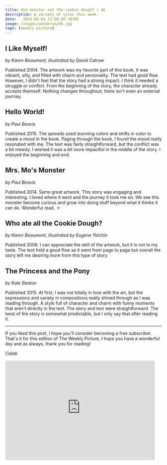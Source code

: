 ```yaml
---
title: did monster eat the cookie dough? | 46
description: A variety of syles this week.
date:   2024-06-04 13:00:00 +0300
image: /images/wanderway46.jpg
tags: [weekly picture]
---
```


## I Like Myself!
*by Karen Beaumont, illustrated by David Catrow*

Published 2004. The artwork was my favorite part of this book, it was vibrant, silly, and filled with charm and personality. The text had good flow. However, I didn't feel that the story had a strong impact. I think it needed a struggle or conflict. From the beginning of the story, the character already accepts themself. Nothing changes throughout; there isn't even an external journey. 
 
## Hello World!
*by Paul Beavis*

Published 2015. The spreads used stunning colors and shifts in color to create a mood in the book. Paging through the book, I found the mood really resonated with me. The text was fairly straightforward, but the conflict was a bit measly. I wished it was a bit more impactful in the middle of the story. I enjoyed the beginning and end. 
 
## Mrs. Mo's Monster
*by Paul Beavis*

Published 2014. Same great artwork. This story was engaging and interesting. I loved where it went and the journey it took me on. We see this monster become curious and grow into doing stuff beyond what it thinks it can do. Wonderful read. <h style="color:#5ABB71;">★</h>

## Who ate all the Cookie Dough?
*by Karen Beaumont, illustrated by Eugene Yelchin*

Published 2008. I can appreciate the skill of the artwork, but it is not to my taste. The text held a good flow as it went from page to page but overall the story left me desiring more from this type of story. 
 
## The Princess and the Pony
*by Kate Beaton*

Published 2015. At first, I was not totally in love with the art, but the expressions and variety in compositions really shined through as I was reading through. A style full of character and charm with funny moments that aren't directly in the text. The story and text were straightforward. The twist of the story is somewhat predictable, but I only say that after reading it.

***

If you liked this post, I hope you'll consider becoming a free subscriber. That's it for this edition of The Weekly Picture, I hope you have a wonderful day and as always, thank you for reading!

*Caleb*
    
<iframe src="https://thewanderway.substack.com/embed" width="480" height="320" style="border:1px solid #EEE; background:white;" frameborder="0" scrolling="no"></iframe>
